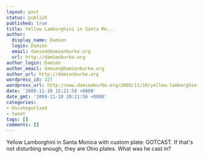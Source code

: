```yaml
---
layout: post
status: publish
published: true
title: Yellow Lamborghini in Santa Mo...
author:
  display_name: Damien
  login: Damien
  email: damien@damienburke.org
  url: http://damienburke.org
author_login: Damien
author_email: damien@damienburke.org
author_url: http://damienburke.org
wordpress_id: 327
wordpress_url: http://www.damienburke.org/2009/11/18/yellow-lamborghini-in-santa-mo/
date: '2009-11-18 15:21:56 +0000'
date_gmt: '2009-11-18 20:21:56 +0000'
categories:
- Uncategorized
- tweet
tags: []
comments: []
---
```

<p>Yellow Lamborghini in Santa Monica with custom plate: GOTCAST. If that's not disturbing enough, they are Ohio plates. What was he cast in?</p>
